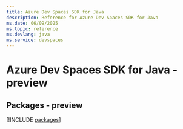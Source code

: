 ```yaml
---
title: Azure Dev Spaces SDK for Java
description: Reference for Azure Dev Spaces SDK for Java
ms.date: 06/09/2025
ms.topic: reference
ms.devlang: java
ms.service: devspaces
---
```

# Azure Dev Spaces SDK for Java - preview
## Packages - preview
[!INCLUDE [packages](dev-spaces-index.md)]